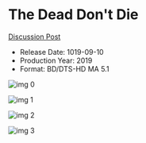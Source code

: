 # The Dead Don't Die

[Discussion Post](https://www.avsforum.com/threads/bass-eq-for-filtered-movies.2995212/post-58508754)

* Release Date: 1019-09-10
* Production Year: 2019
* Format: BD/DTS-HD MA 5.1

![img 0](https://i.imgur.com/dKfjRr7.jpg)

![img 1](https://i.imgur.com/yVzseDF.png)

![img 2](https://i.imgur.com/82oWu9f.jpg)

![img 3](https://i.imgur.com/wIKuRHz.png)

